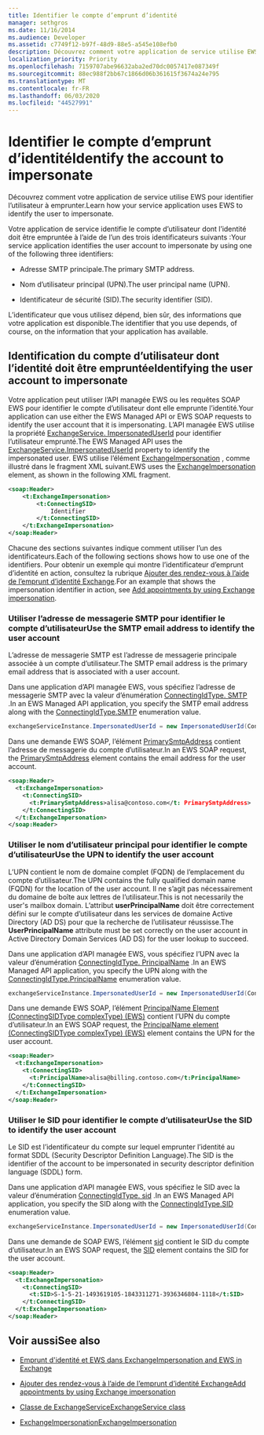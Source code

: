 ```yaml
---
title: Identifier le compte d’emprunt d’identité
manager: sethgros
ms.date: 11/16/2014
ms.audience: Developer
ms.assetid: c7749f12-b97f-48d9-88e5-a545e108efb0
description: Découvrez comment votre application de service utilise EWS pour identifier l’utilisateur à emprunter.
localization_priority: Priority
ms.openlocfilehash: 7159707abe96632aba2ed70dc0057417e087349f
ms.sourcegitcommit: 88ec988f2bb67c1866d06b361615f3674a24e795
ms.translationtype: MT
ms.contentlocale: fr-FR
ms.lasthandoff: 06/03/2020
ms.locfileid: "44527991"
---
```

# <a name="identify-the-account-to-impersonate"></a><span data-ttu-id="1bf69-103">Identifier le compte d’emprunt d’identité</span><span class="sxs-lookup"><span data-stu-id="1bf69-103">Identify the account to impersonate</span></span>

<span data-ttu-id="1bf69-104">Découvrez comment votre application de service utilise EWS pour identifier l’utilisateur à emprunter.</span><span class="sxs-lookup"><span data-stu-id="1bf69-104">Learn how your service application uses EWS to identify the user to impersonate.</span></span>
  
<span data-ttu-id="1bf69-105">Votre application de service identifie le compte d’utilisateur dont l’identité doit être empruntée à l’aide de l’un des trois identificateurs suivants :</span><span class="sxs-lookup"><span data-stu-id="1bf69-105">Your service application identifies the user account to impersonate by using one of the following three identifiers:</span></span>
  
- <span data-ttu-id="1bf69-106">Adresse SMTP principale.</span><span class="sxs-lookup"><span data-stu-id="1bf69-106">The primary SMTP address.</span></span>
    
- <span data-ttu-id="1bf69-107">Nom d’utilisateur principal (UPN).</span><span class="sxs-lookup"><span data-stu-id="1bf69-107">The user principal name (UPN).</span></span>
    
- <span data-ttu-id="1bf69-108">Identificateur de sécurité (SID).</span><span class="sxs-lookup"><span data-stu-id="1bf69-108">The security identifier (SID).</span></span>
    
<span data-ttu-id="1bf69-109">L’identificateur que vous utilisez dépend, bien sûr, des informations que votre application est disponible.</span><span class="sxs-lookup"><span data-stu-id="1bf69-109">The identifier that you use depends, of course, on the information that your application has available.</span></span>
  
## <a name="identifying-the-user-account-to-impersonate"></a><span data-ttu-id="1bf69-110">Identification du compte d’utilisateur dont l’identité doit être empruntée</span><span class="sxs-lookup"><span data-stu-id="1bf69-110">Identifying the user account to impersonate</span></span>

<span data-ttu-id="1bf69-111">Votre application peut utiliser l’API managée EWS ou les requêtes SOAP EWS pour identifier le compte d’utilisateur dont elle emprunte l’identité.</span><span class="sxs-lookup"><span data-stu-id="1bf69-111">Your application can use either the EWS Managed API or EWS SOAP requests to identify the user account that it is impersonating.</span></span> <span data-ttu-id="1bf69-112">L’API managée EWS utilise la propriété [ExchangeService. ImpersonatedUserId](https://msdn.microsoft.com/library/microsoft.exchange.webservices.data.exchangeservice.impersonateduserid.aspx) pour identifier l’utilisateur emprunté.</span><span class="sxs-lookup"><span data-stu-id="1bf69-112">The EWS Managed API uses the [ExchangeService.ImpersonatedUserId](https://msdn.microsoft.com/library/microsoft.exchange.webservices.data.exchangeservice.impersonateduserid.aspx) property to identify the impersonated user.</span></span> <span data-ttu-id="1bf69-113">EWS utilise l’élément [ExchangeImpersonation](https://msdn.microsoft.com/library/d8cbac49-47d0-4745-a2a7-545d33f8da93%28Office.15%29.aspx) , comme illustré dans le fragment XML suivant.</span><span class="sxs-lookup"><span data-stu-id="1bf69-113">EWS uses the [ExchangeImpersonation](https://msdn.microsoft.com/library/d8cbac49-47d0-4745-a2a7-545d33f8da93%28Office.15%29.aspx) element, as shown in the following XML fragment.</span></span> 
  
```XML
<soap:Header>
    <t:ExchangeImpersonation>
        <t:ConnectingSID>
            Identifier
        </t:ConnectingSID>
    </t:ExchangeImpersonation>
</soap:Header>
```

<span data-ttu-id="1bf69-114">Chacune des sections suivantes indique comment utiliser l’un des identificateurs.</span><span class="sxs-lookup"><span data-stu-id="1bf69-114">Each of the following sections shows how to use one of the identifiers.</span></span> <span data-ttu-id="1bf69-115">Pour obtenir un exemple qui montre l’identificateur d’emprunt d’identité en action, consultez la rubrique [Ajouter des rendez-vous à l’aide de l’emprunt d’identité Exchange](how-to-add-appointments-by-using-exchange-impersonation.md).</span><span class="sxs-lookup"><span data-stu-id="1bf69-115">For an example that shows the impersonation identifier in action, see [Add appointments by using Exchange impersonation](how-to-add-appointments-by-using-exchange-impersonation.md).</span></span>
  
### <a name="use-the-smtp-email-address-to-identify-the-user-account"></a><span data-ttu-id="1bf69-116">Utiliser l’adresse de messagerie SMTP pour identifier le compte d’utilisateur</span><span class="sxs-lookup"><span data-stu-id="1bf69-116">Use the SMTP email address to identify the user account</span></span>

<span data-ttu-id="1bf69-117">L’adresse de messagerie SMTP est l’adresse de messagerie principale associée à un compte d’utilisateur.</span><span class="sxs-lookup"><span data-stu-id="1bf69-117">The SMTP email address is the primary email address that is associated with a user account.</span></span>
  
<span data-ttu-id="1bf69-118">Dans une application d’API managée EWS, vous spécifiez l’adresse de messagerie SMTP avec la valeur d’énumération [ConnectingIdType. SMTP](https://msdn.microsoft.com/library/microsoft.exchange.webservices.data.connectingidtype.aspx) .</span><span class="sxs-lookup"><span data-stu-id="1bf69-118">In an EWS Managed API application, you specify the SMTP email address along with the [ConnectingIdType.SMTP](https://msdn.microsoft.com/library/microsoft.exchange.webservices.data.connectingidtype.aspx) enumeration value.</span></span> 
  
```cs
exchangeServiceInstance.ImpersonatedUserId = new ImpersonatedUserId(ConnectingIdType.SMTP, "alisa@contoso.com");
```

<span data-ttu-id="1bf69-119">Dans une demande EWS SOAP, l’élément [PrimarySmtpAddress](https://msdn.microsoft.com/library/eee79904-9412-4e61-b9b8-aff0ce25fade%28Office.15%29.aspx) contient l’adresse de messagerie du compte d’utilisateur.</span><span class="sxs-lookup"><span data-stu-id="1bf69-119">In an EWS SOAP request, the [PrimarySmtpAddress](https://msdn.microsoft.com/library/eee79904-9412-4e61-b9b8-aff0ce25fade%28Office.15%29.aspx) element contains the email address for the user account.</span></span> 
  
```XML
<soap:Header>
  <t:ExchangeImpersonation>
    <t:ConnectingSID>
      <t:PrimarySmtpAddress>alisa@contoso.com</t: PrimarySmtpAddress>
    </t:ConnectingSID>
  </t:ExchangeImpersonation>
</soap:Header>
```

### <a name="use-the-upn-to-identify-the-user-account"></a><span data-ttu-id="1bf69-120">Utiliser le nom d’utilisateur principal pour identifier le compte d’utilisateur</span><span class="sxs-lookup"><span data-stu-id="1bf69-120">Use the UPN to identify the user account</span></span>

<span data-ttu-id="1bf69-121">L’UPN contient le nom de domaine complet (FQDN) de l’emplacement du compte d’utilisateur.</span><span class="sxs-lookup"><span data-stu-id="1bf69-121">The UPN contains the fully qualified domain name (FQDN) for the location of the user account.</span></span> <span data-ttu-id="1bf69-122">Il ne s’agit pas nécessairement du domaine de boîte aux lettres de l’utilisateur.</span><span class="sxs-lookup"><span data-stu-id="1bf69-122">This is not necessarily the user's mailbox domain.</span></span> <span data-ttu-id="1bf69-123">L’attribut **userPrincipalName** doit être correctement défini sur le compte d’utilisateur dans les services de domaine Active Directory (AD DS) pour que la recherche de l’utilisateur réussisse.</span><span class="sxs-lookup"><span data-stu-id="1bf69-123">The **UserPrincipalName** attribute must be set correctly on the user account in Active Directory Domain Services (AD DS) for the user lookup to succeed.</span></span> 
  
<span data-ttu-id="1bf69-124">Dans une application d’API managée EWS, vous spécifiez l’UPN avec la valeur d’énumération [ConnectingIdType. PrincipalName](https://msdn.microsoft.com/library/microsoft.exchange.webservices.data.connectingidtype.aspx) .</span><span class="sxs-lookup"><span data-stu-id="1bf69-124">In an EWS Managed API application, you specify the UPN along with the [ConnectingIdType.PrincipalName](https://msdn.microsoft.com/library/microsoft.exchange.webservices.data.connectingidtype.aspx) enumeration value.</span></span> 
  
```cs
exchangeServiceInstance.ImpersonatedUserId = new ImpersonatedUserId(ConnectingIdType.PrincipalName, "alias@billing.contoso.com");
```

<span data-ttu-id="1bf69-125">Dans une demande EWS SOAP, l’élément [PrincipalName Element (ConnectingSIDType complexType) (EWS)](../web-service-reference/principalname.md) contient l’UPN du compte d’utilisateur.</span><span class="sxs-lookup"><span data-stu-id="1bf69-125">In an EWS SOAP request, the [PrincipalName element (ConnectingSIDType complexType) (EWS)](../web-service-reference/principalname.md) element contains the UPN for the user account.</span></span> 
  
```XML
<soap:Header>
  <t:ExchangeImpersonation>
    <t:ConnectingSID>
      <t:PrincipalName>alisa@billing.contoso.com</t:PrincipalName>
    </t:ConnectingSID>
  </t:ExchangeImpersonation>
</soap:Header>
```

### <a name="use-the-sid-to-identify-the-user-account"></a><span data-ttu-id="1bf69-126">Utiliser le SID pour identifier le compte d’utilisateur</span><span class="sxs-lookup"><span data-stu-id="1bf69-126">Use the SID to identify the user account</span></span>

<span data-ttu-id="1bf69-127">Le SID est l’identificateur du compte sur lequel emprunter l’identité au format SDDL (Security Descriptor Definition Language).</span><span class="sxs-lookup"><span data-stu-id="1bf69-127">The SID is the identifier of the account to be impersonated in security descriptor definition language (SDDL) form.</span></span>
  
<span data-ttu-id="1bf69-128">Dans une application d’API managée EWS, vous spécifiez le SID avec la valeur d’énumération [ConnectingIdType. sid](https://msdn.microsoft.com/library/microsoft.exchange.webservices.data.connectingidtype.aspx) .</span><span class="sxs-lookup"><span data-stu-id="1bf69-128">In an EWS Managed API application, you specify the SID along with the [ConnectingIdType.SID](https://msdn.microsoft.com/library/microsoft.exchange.webservices.data.connectingidtype.aspx) enumeration value.</span></span> 
  
```cs
exchangeServiceInstance.ImpersonatedUserId = new ImpersonatedUserId(ConnectingIdType.SID, "S-1-5-21-1493619105-1843311271-3936346804-1118");
```

<span data-ttu-id="1bf69-129">Dans une demande de SOAP EWS, l’élément [sid](https://msdn.microsoft.com/library/2f33b29b-163b-4106-a74d-6fb76ec38951%28Office.15%29.aspx) contient le SID du compte d’utilisateur.</span><span class="sxs-lookup"><span data-stu-id="1bf69-129">In an EWS SOAP request, the [SID](https://msdn.microsoft.com/library/2f33b29b-163b-4106-a74d-6fb76ec38951%28Office.15%29.aspx) element contains the SID for the user account.</span></span> 
  
```XML
<soap:Header>
  <t:ExchangeImpersonation>
    <t:ConnectingSID>
      <t:SID>S-1-5-21-1493619105-1843311271-3936346804-1118</t:SID>
    </t:ConnectingSID>
  </t:ExchangeImpersonation>
</soap:Header>
```

## <a name="see-also"></a><span data-ttu-id="1bf69-130">Voir aussi</span><span class="sxs-lookup"><span data-stu-id="1bf69-130">See also</span></span>


- [<span data-ttu-id="1bf69-131">Emprunt d'identité et EWS dans Exchange</span><span class="sxs-lookup"><span data-stu-id="1bf69-131">Impersonation and EWS in Exchange</span></span>](impersonation-and-ews-in-exchange.md)
    
- [<span data-ttu-id="1bf69-132">Ajouter des rendez-vous à l’aide de l’emprunt d’identité Exchange</span><span class="sxs-lookup"><span data-stu-id="1bf69-132">Add appointments by using Exchange impersonation</span></span>](how-to-add-appointments-by-using-exchange-impersonation.md)
    
- [<span data-ttu-id="1bf69-133">Classe de ExchangeService</span><span class="sxs-lookup"><span data-stu-id="1bf69-133">ExchangeService class</span></span>](https://msdn.microsoft.com/library/microsoft.exchange.webservices.data.exchangeservice.aspx)
    
- [<span data-ttu-id="1bf69-134">ExchangeImpersonation</span><span class="sxs-lookup"><span data-stu-id="1bf69-134">ExchangeImpersonation</span></span>](https://msdn.microsoft.com/library/d8cbac49-47d0-4745-a2a7-545d33f8da93%28Office.15%29.aspx)
    


